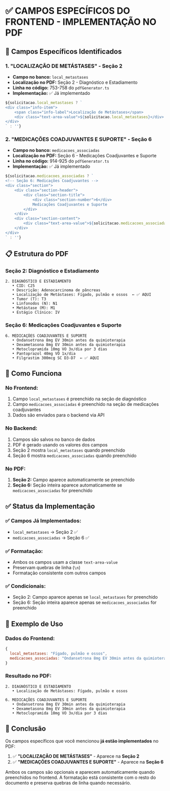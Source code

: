 # ✅ CAMPOS ESPECÍFICOS DO FRONTEND - IMPLEMENTAÇÃO NO PDF

## 🎯 Campos Específicos Identificados

### 1. **"LOCALIZAÇÃO DE METÁSTASES"** - Seção 2
- **Campo no banco:** `local_metastases`
- **Localização no PDF:** Seção 2 - Diagnóstico e Estadiamento
- **Linha no código:** 753-758 do `pdfGenerator.ts`
- **Implementação:** ✅ Já implementado

```typescript
${solicitacao.local_metastases ? `
<div class="info-item">
    <span class="info-label">Localização de Metástases</span>
    <div class="text-area-value">${solicitacao.local_metastases}</div>
</div>
` : ''}
```

### 2. **"MEDICAÇÕES COADJUVANTES E SUPORTE"** - Seção 6
- **Campo no banco:** `medicacoes_associadas`
- **Localização no PDF:** Seção 6 - Medicações Coadjuvantes e Suporte
- **Linha no código:** 914-925 do `pdfGenerator.ts`
- **Implementação:** ✅ Já implementado

```typescript
${solicitacao.medicacoes_associadas ? `
<!-- Seção 6: Medicações Coadjuvantes -->
<div class="section">
    <div class="section-header">
        <div class="section-title">
            <div class="section-number">6</div>
            Medicações Coadjuvantes e Suporte
        </div>
    </div>
    <div class="section-content">
        <div class="text-area-value">${solicitacao.medicacoes_associadas}</div>
    </div>
</div>
` : ''}
```

## 📋 Estrutura do PDF

### **Seção 2: Diagnóstico e Estadiamento**
```
2. DIAGNÓSTICO E ESTADIAMENTO
   • CID: C25
   • Descrição: Adenocarcinoma de pâncreas
   • Localização de Metástases: Fígado, pulmão e ossos  ← ✅ AQUI
   • Tumor (T): T3
   • Linfonodos (N): N1
   • Metástase (M): M1
   • Estágio Clínico: IV
```

### **Seção 6: Medicações Coadjuvantes e Suporte**
```
6. MEDICAÇÕES COADJUVANTES E SUPORTE
   • Ondansetrona 8mg EV 30min antes da quimioterapia
   • Dexametasona 8mg EV 30min antes da quimioterapia
   • Metoclopramida 10mg VO 3x/dia por 3 dias
   • Pantoprazol 40mg VO 1x/dia
   • Filgrastim 300mcg SC D3-D7  ← ✅ AQUI
```

## 🔧 Como Funciona

### **No Frontend:**
1. Campo `local_metastases` é preenchido na seção de diagnóstico
2. Campo `medicacoes_associadas` é preenchido na seção de medicações coadjuvantes
3. Dados são enviados para o backend via API

### **No Backend:**
1. Campos são salvos no banco de dados
2. PDF é gerado usando os valores dos campos
3. Seção 2 mostra `local_metastases` quando preenchido
4. Seção 6 mostra `medicacoes_associadas` quando preenchido

### **No PDF:**
1. **Seção 2:** Campo aparece automaticamente se preenchido
2. **Seção 6:** Seção inteira aparece automaticamente se `medicacoes_associadas` for preenchido

## ✅ Status da Implementação

### ✅ **Campos Já Implementados:**
- `local_metastases` → Seção 2 ✅
- `medicacoes_associadas` → Seção 6 ✅

### ✅ **Formatação:**
- Ambos os campos usam a classe `text-area-value`
- Preservam quebras de linha (`\n`)
- Formatação consistente com outros campos

### ✅ **Condicionais:**
- Seção 2: Campo aparece apenas se `local_metastases` for preenchido
- Seção 6: Seção inteira aparece apenas se `medicacoes_associadas` for preenchido

## 📝 Exemplo de Uso

### **Dados do Frontend:**
```javascript
{
  local_metastases: "Fígado, pulmão e ossos",
  medicacoes_associadas: "Ondansetrona 8mg EV 30min antes da quimioterapia\nDexametasona 8mg EV 30min antes da quimioterapia\nMetoclopramida 10mg VO 3x/dia por 3 dias"
}
```

### **Resultado no PDF:**
```
2. DIAGNÓSTICO E ESTADIAMENTO
   • Localização de Metástases: Fígado, pulmão e ossos

6. MEDICAÇÕES COADJUVANTES E SUPORTE
   • Ondansetrona 8mg EV 30min antes da quimioterapia
   • Dexametasona 8mg EV 30min antes da quimioterapia
   • Metoclopramida 10mg VO 3x/dia por 3 dias
```

## 🎉 Conclusão

Os campos específicos que você mencionou **já estão implementados** no PDF:

1. ✅ **"LOCALIZAÇÃO DE METÁSTASES"** - Aparece na **Seção 2**
2. ✅ **"MEDICAÇÕES COADJUVANTES E SUPORTE"** - Aparece na **Seção 6**

Ambos os campos são opcionais e aparecem automaticamente quando preenchidos no frontend. A formatação está consistente com o resto do documento e preserva quebras de linha quando necessário. 